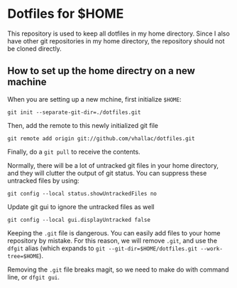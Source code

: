 # Dotfiles for $HOME

This repository is used to keep all dotfiles in my home directory. Since I also
have other git repositories in my home directory, the repository should not be
cloned directly.

## How to set up the home directry on a new machine

When you are setting up a new mchine, first initialize `$HOME`:

    git init --separate-git-dir=./dotfiles.git

Then, add the remote to this newly initialized git file

    git remote add origin git://github.com/vhallac/dotfiles.git

Finally, do a `git pull` to receive the contents.

Normally, there will be a lot of untracked git files in your home directory, and they will clutter the output of git status. You can suppress these untracked files by using:

    git config --local status.showUntrackedFiles no

Update git gui to ignore the untracked files as well

    git config --local gui.displayUntracked false

Keeping the `.git` file is dangerous. You can easily add files to your home
repository by mistake. For this reason, we will remove `.git`, and use the
`dfgit` alias (which expands to `git --git-dir=$HOME/dotfiles.git
--work-tree=$HOME`).

Removing the `.git` file breaks magit, so we need to make do with command line,
or `dfgit gui`.
